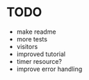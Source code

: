 
# TODO

- make readme
- more tests
- visitors
- improved tutorial
- timer resource?
- improve error handling


